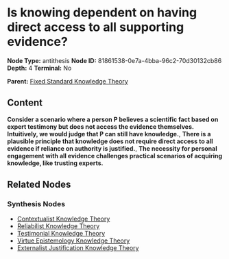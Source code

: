 # Is knowing dependent on having direct access to all supporting evidence?

**Node Type:** antithesis
**Node ID:** 81861538-0e7a-4bba-96c2-70d30132cb86
**Depth:** 4
**Terminal:** No

**Parent:** [Fixed Standard Knowledge Theory](fixed-standard-knowledge-theory-synthesis-b5f2947a-eee2-433a-bc8b-80e1ce1b8ac5.md)

## Content

**Consider a scenario where a person P believes a scientific fact based on expert testimony but does not access the evidence themselves. Intuitively, we would judge that P can still have knowledge.**, **There is a plausible principle that knowledge does not require direct access to all evidence if reliance on authority is justified.**, **The necessity for personal engagement with all evidence challenges practical scenarios of acquiring knowledge, like trusting experts.**

## Related Nodes

### Synthesis Nodes

- [Contextualist Knowledge Theory](contextualist-knowledge-theory-synthesis-4c73c30e-bb91-4fa5-b41f-107d3fdcdebf.md)
- [Reliabilist Knowledge Theory](reliabilist-knowledge-theory-synthesis-ff5451ba-b939-4d00-ab5b-1b8565077052.md)
- [Testimonial Knowledge Theory](testimonial-knowledge-theory-synthesis-2f871b54-0265-4fc6-9a1e-c83c9bf5bf8a.md)
- [Virtue Epistemology Knowledge Theory](virtue-epistemology-knowledge-theory-synthesis-f4bbde3a-72de-4690-ae83-f38db8d46fd2.md)
- [Externalist Justification Knowledge Theory](externalist-justification-knowledge-theory-synthesis-6ad70bb5-fdcb-4b6f-b8df-27e9022c76b6.md)
